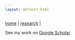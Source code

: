 ```yaml
--- 
layout: default.html
--- 
```


[home](/index.html) | [research](/pages/research.html) | 

See my work on [Google Scholar](https://scholar.google.com/citations?user=aTBY7vAAAAAJ&hl=en&oi=ao "Scholar page")
